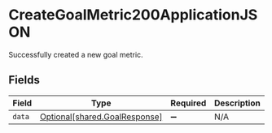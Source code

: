 # CreateGoalMetric200ApplicationJSON

Successfully created a new goal metric.


## Fields

| Field                                                                | Type                                                                 | Required                                                             | Description                                                          |
| -------------------------------------------------------------------- | -------------------------------------------------------------------- | -------------------------------------------------------------------- | -------------------------------------------------------------------- |
| `data`                                                               | [Optional[shared.GoalResponse]](../../models/shared/goalresponse.md) | :heavy_minus_sign:                                                   | N/A                                                                  |
